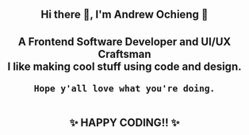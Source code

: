 
<h2 align="center">Hi there 👋, I'm Andrew Ochieng 🙂</h2>

<h2 align="center">
    A Frontend Software Developer and UI/UX Craftsman
  </br>
    I like making cool stuff using code and design. </br>
    
    Hope y'all love what you're doing.
  </br>
    ✨ HAPPY CODING!! ✨
  </br>
  </br>
</h2>

